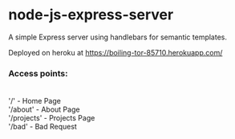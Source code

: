 # node-js-express-server
A simple Express server using handlebars for semantic templates.

Deployed on heroku at https://boiling-tor-85710.herokuapp.com/

### Access points: <br/><br/>
'/' - Home Page<br/>
'/about' - About Page<br/>
'/projects' - Projects Page<br/>
'/bad' - Bad Request<br/>
